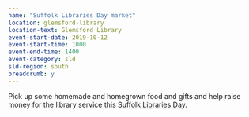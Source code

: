 ```yaml
---
name: "Suffolk Libraries Day market"
location: glemsford-library
location-text: Glemsford Library
event-start-date: 2019-10-12
event-start-time: 1000
event-end-time: 1400
event-category: sld
sld-region: south
breadcrumb: y
---
```


Pick up some homemade and homegrown food and gifts and help raise money for the library service this [Suffolk Libraries Day](/suffolk-libraries-day/).

